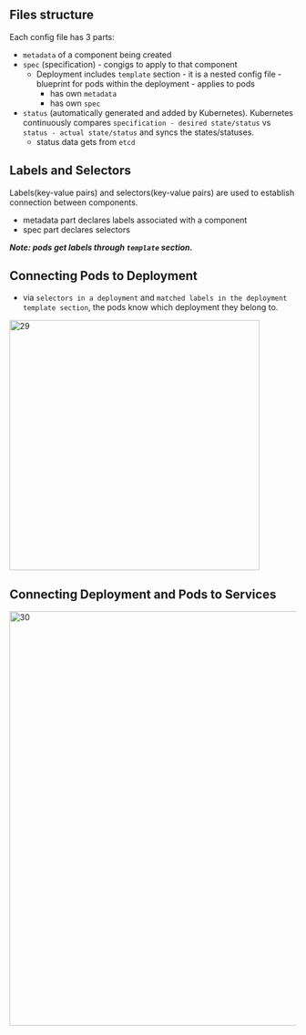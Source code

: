 ## Files structure

Each config file has 3 parts:
- `metadata` of a component being created
- `spec` (specification) - congigs to apply to that component
  - Deployment includes `template` section - it is a nested config file - blueprint for pods within the deployment - applies to pods
    - has own `metadata`
    - has own `spec`
- `status` (automatically generated and added by Kubernetes). Kubernetes continuously compares `specification - desired state/status` vs `status - actual state/status` and syncs the states/statuses.
  - status data gets from `etcd`

## Labels and Selectors

Labels(key-value pairs) and selectors(key-value pairs) are used to establish connection between components.

- metadata part declares labels associated with a component
- spec part declares selectors

***Note: pods get labels through `template` section.***

## Connecting Pods to Deployment

- via `selectors in a deployment` and `matched labels in the deployment template section`, the pods know which deployment they belong to.

<img width="439" alt="29" src="https://github.com/user-attachments/assets/286a8d6d-cd1f-47d0-a809-fd81058dc9d0">

## Connecting Deployment and Pods to Services

<img width="727" alt="30" src="https://github.com/user-attachments/assets/ec6dfab1-2008-4294-95ae-fcc1868cc30d">
